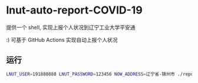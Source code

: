 # lnut-auto-report-COVID-19

提供一个 shell, 实现上报个人状况到辽宁工业大学平安通

:) 可基于 GitHub Actions 实现自动上报个人状况

## 运行

```sh
LNUT_USER=191888888 LNUT_PASSWORD=123456 NOW_ADDRESS=辽宁省-锦州市 ./report.sh
```